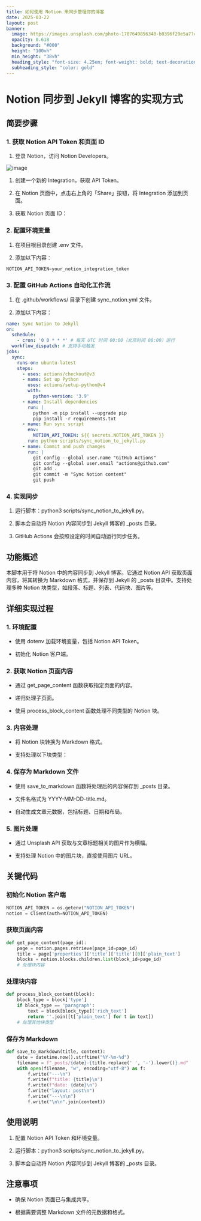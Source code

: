 ```yaml
---
title: 如何使用 Notion 来同步管理你的博客
date: 2025-03-22
layout: post
banner:
  image: https://images.unsplash.com/photo-1707649856340-b0396f29e5a7?crop=entropy&cs=tinysrgb&fit=max&fm=jpg&ixid=M3w2OTIwMzJ8MHwxfHJhbmRvbXx8fHx8fHx8fDE3NDI2Njc5MTJ8&ixlib=rb-4.0.3&q=80&w=1080
  opacity: 0.618
  background: "#000"
  height: "100vh"
  min_height: "38vh"
  heading_style: "font-size: 4.25em; font-weight: bold; text-decoration: underline"
  subheading_style: "color: gold"
---
```


# Notion 同步到 Jekyll 博客的实现方式

## 简要步骤

### 1. 获取 Notion API Token 和页面 ID

1. 登录 Notion，访问 Notion Developers。

![image](https://prod-files-secure.s3.us-west-2.amazonaws.com/a7a0cc5a-89b9-4cda-8686-1fba0ca52f40/d19c1afe-dea5-4312-9333-786b0ba83054/image.png?X-Amz-Algorithm=AWS4-HMAC-SHA256&X-Amz-Content-Sha256=UNSIGNED-PAYLOAD&X-Amz-Credential=ASIAZI2LB46665BQUG7U%2F20250322%2Fus-west-2%2Fs3%2Faws4_request&X-Amz-Date=20250322T182511Z&X-Amz-Expires=3600&X-Amz-Security-Token=IQoJb3JpZ2luX2VjEGoaCXVzLXdlc3QtMiJIMEYCIQDIhLEqvEromtsFKpZ03k90ShEjL1iKwXsTu5ULEq5vvQIhAJhSSP97m2oHfu4nopzobrRkZ0QLnvBWnpMfDMtg3hTkKogECMP%2F%2F%2F%2F%2F%2F%2F%2F%2F%2FwEQABoMNjM3NDIzMTgzODA1IgwQ10QXCFggxfS0gqwq3AMUhIMN%2FDJa6Yr2pxtftIrzFr5n45WYlFiuqlQZKPvD6WtCjefruimGrGVFbNkIrsVpgimTkvmfVyo0DwWj6ryZamQXL4cHxHmGKQdwT%2B1BOn7u%2FMJgXaoJ6PiZMTehVUzvff%2BAqL3uxb8LiK%2BhptNoAx15Qi86zcWY8aPZbeti0k4xZP%2Bnd0caSVLiGe%2Be9sdANxFlUUO%2BlAQsYTUmujiiJBdS2ujY7wJjf4FwQfJ1D3Sw2bVUn5PTq5Mrc5Op4L%2FvRy2uCXvXaW2OrDlLnfo1XDEoJwuSjU0TKcp0xJr6LaWYGPbACprim48mlc3UkpVY2QwXuMS7x85L5JUV9LByQbIXIhMfiBDG1PmG6GLNNleNpkYS7eoorVjkdzn5s7gUVOEGG0IaUSfljNV3qXmNq1g3YicBsoiU8ttN0j1pw4yy919fLTgFpkjl7UOt3Y1crL41Aem4XvJ%2FH9ZChyH5SW1r%2Bb%2FSX78dW%2FghvqtBC3WT3Avy475%2FFR4S2AqOQ3tv56MYvdjeeDyZ8cYgBoJIu9674x4AHc9BqieI1YllJlBMPr7Fc%2BPnhlw8Nax9cN8tTwM%2F0PX2Zjw4ldLkXizvXSSP7Fg039xJ2E5mgfYkcBpR5BdadfNKzjTaQzCA7%2Fu%2BBjqkATH52z%2BDzfc4SD0EYFN7kdCECZnE5vqtbUnONW4WWbNFucjFFkRJv%2FgwrAyIBHKzJJnXzOFjmTzE7NgrZbwVRiqKLflrDA7cgYc5xsntVMNpJ%2BfeY910o2ZNuuALLLlLd2C3JYVqX34bIGN3VDKTerIxH86TpNGPanKu0xD1C5D0DsPEPVLn05OwvwG758xnbpxCIvgR2zyBPdLJKN7zFntuwcSC&X-Amz-Signature=7cae646ce557649a02f64560c6ce4ae268cf91cfc9c1f4bd2e1b4be44a0c7a04&X-Amz-SignedHeaders=host&x-id=GetObject)

1. 创建一个新的 Integration，获取 API Token。

1. 在 Notion 页面中，点击右上角的「Share」按钮，将 Integration 添加到页面。

1. 获取 Notion 页面 ID：


### 2. 配置环境变量

1. 在项目根目录创建 .env 文件。

1. 添加以下内容：

```javascript
NOTION_API_TOKEN=your_notion_integration_token
```

### 3. 配置 GitHub Actions 自动化工作流

1. 在 .github/workflows/ 目录下创建 sync_notion.yml 文件。

1. 添加以下内容：

```yaml
name: Sync Notion to Jekyll
on:
  schedule:
    - cron: '0 0 * * *' # 每天 UTC 时间 00:00（北京时间 08:00）运行
  workflow_dispatch: # 支持手动触发
jobs:
  sync:
    runs-on: ubuntu-latest
    steps:
      - uses: actions/checkout@v3
      - name: Set up Python
        uses: actions/setup-python@v4
        with:
          python-version: '3.9'
      - name: Install dependencies
        run: |
          python -m pip install --upgrade pip
          pip install -r requirements.txt
      - name: Run sync script
        env:
          NOTION_API_TOKEN: ${{ secrets.NOTION_API_TOKEN }}
        run: python scripts/sync_notion_to_jekyll.py
      - name: Commit and push changes
        run: |
          git config --global user.name "GitHub Actions"
          git config --global user.email "actions@github.com"
          git add .
          git commit -m "Sync Notion content"
          git push
```

### 4. 实现同步

1. 运行脚本：python3 scripts/sync_notion_to_jekyll.py。

1. 脚本会自动将 Notion 内容同步到 Jekyll 博客的 _posts 目录。

1. GitHub Actions 会按照设定的时间自动运行同步任务。

## 功能概述

本脚本用于将 Notion 中的内容同步到 Jekyll 博客。它通过 Notion API 获取页面内容，将其转换为 Markdown 格式，并保存到 Jekyll 的 _posts 目录中。支持处理多种 Notion 块类型，如段落、标题、列表、代码块、图片等。

## 详细实现过程

### 1. 环境配置

- 使用 dotenv 加载环境变量，包括 Notion API Token。

- 初始化 Notion 客户端。

### 2. 获取 Notion 页面内容

- 通过 get_page_content 函数获取指定页面的内容。

- 递归处理子页面。

- 使用 process_block_content 函数处理不同类型的 Notion 块。

### 3. 内容处理

- 将 Notion 块转换为 Markdown 格式。

- 支持处理以下块类型：


### 4. 保存为 Markdown 文件

- 使用 save_to_markdown 函数将处理后的内容保存到 _posts 目录。

- 文件名格式为 YYYY-MM-DD-title.md。

- 自动生成文章元数据，包括标题、日期和布局。

### 5. 图片处理

- 通过 Unsplash API 获取与文章标题相关的图片作为横幅。

- 支持处理 Notion 中的图片块，直接使用图片 URL。

## 关键代码

### 初始化 Notion 客户端

```python
NOTION_API_TOKEN = os.getenv("NOTION_API_TOKEN")
notion = Client(auth=NOTION_API_TOKEN)
```

### 获取页面内容

```python
def get_page_content(page_id):
    page = notion.pages.retrieve(page_id=page_id)
    title = page['properties']['title']['title'][0]['plain_text']
    blocks = notion.blocks.children.list(block_id=page_id)
    # 处理块内容
```

### 处理块内容

```python
def process_block_content(block):
    block_type = block['type']
    if block_type == 'paragraph':
        text = block[block_type]['rich_text']
        return ''.join([t['plain_text'] for t in text])
    # 处理其他块类型
```

### 保存为 Markdown

```python
def save_to_markdown(title, content):
    date = datetime.now().strftime("%Y-%m-%d")
    filename = f"_posts/{date}-{title.replace(' ', '-').lower()}.md"
    with open(filename, "w", encoding="utf-8") as f:
        f.write("---\n")
        f.write(f"title: {title}\n")
        f.write(f"date: {date}\n")
        f.write("layout: post\n")
        f.write("---\n\n")
        f.write("\n\n".join(content))
```

## 使用说明

1. 配置 Notion API Token 和环境变量。

1. 运行脚本：python3 scripts/sync_notion_to_jekyll.py。

1. 脚本会自动将 Notion 内容同步到 Jekyll 博客的 _posts 目录。

## 注意事项

- 确保 Notion 页面已与集成共享。

- 根据需要调整 Markdown 文件的元数据和格式。